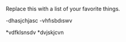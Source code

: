 Replace this with a list of your favorite things.

-dhasjchjasc
-vhfısbdıswv

*vdfklsnsdv
*dvjskjcvn
